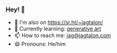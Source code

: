 ### Hey! 👋

- 💾 I'm also on https://sr.ht/~jagtalon/
- 🌱 Currently learning: [generative art](https://jagtalon.com/generative-art/)
- 📫 How to reach me: jag@jagtalon.com
- 😄 Pronouns: He/him
